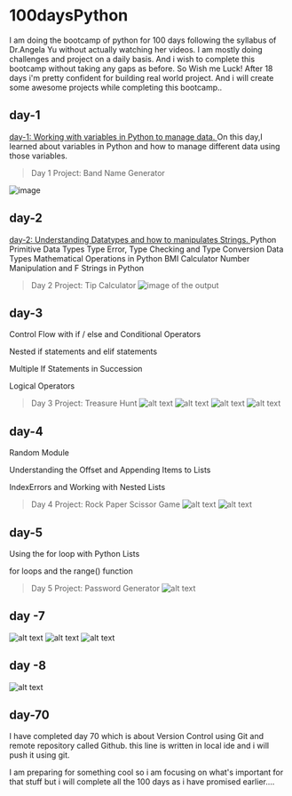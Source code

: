 # 100daysPython

I am doing the bootcamp of python for 100 days following the syllabus of Dr.Angela Yu without actually watching her videos.
I am mostly doing challenges and project on a daily basis.
And i wish to complete this bootcamp without taking any gaps as before. So Wish me Luck! After 18 days i'm pretty confident for building real world project. And i will create some awesome projects while completing this bootcamp..

## day-1

[day-1:  Working with variables in Python to manage data.
](url)
On this day,I learned about variables in Python and how to manage different data using those variables.
> Day 1 Project: Band Name Generator

![image](https://github.com/sumanpokhrel-11/100daysPython/assets/90470039/b91d69dd-cb7c-4f95-9928-29d8776fe97d)

## day-2

[day-2:  Understanding Datatypes and how to manipulates Strings.
](url)
Python Primitive Data Types
Type Error, Type Checking and Type Conversion
Data Types
Mathematical Operations in Python
BMI Calculator
Number Manipulation and F Strings in Python
> Day 2 Project: Tip Calculator
![image of the output](image.png)

## day-3

Control Flow with if / else and Conditional Operators

Nested if statements and elif statements

Multiple If Statements in Succession

Logical Operators

> Day 3 Project: Treasure Hunt
![alt text](image-1.png)
![alt text](image-2.png)
![alt text](image-3.png)
![alt text](image-4.png)

## day-4

Random Module

Understanding the Offset and Appending Items to Lists

IndexErrors and Working with Nested Lists

> Day 4 Project: Rock Paper Scissor Game
![alt text](image-5.png)
![alt text](image-6.png)

## day-5

Using the for loop with Python Lists

for loops and the range() function

> Day 5 Project: Password Generator
![alt text](image-7.png)

## day -7

![alt text](image-8.png)
![alt text](image-9.png)
![alt text](image-10.png)

## day -8

![alt text](image-11.png)

## day-70

I have completed day 70 which is about Version Control using Git and remote repository called Github.
this line is written in local ide and i will push it using git.

I am preparing for something cool so i am focusing on what's important for that stuff but i will complete all the 100 days as i have promised earlier....
